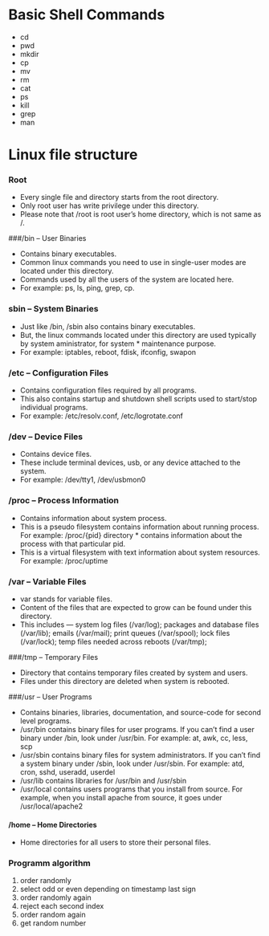 # Basic Shell Commands

* cd
* pwd
* mkdir
* cp
* mv
* rm
* cat
* ps
* kill
* grep
* man

# Linux file structure


### Root

* Every single file and directory starts from the root directory.
* Only root user has write privilege under this directory.
* Please note that /root is root user’s home directory, which is not same as /.

###/bin – User Binaries

* Contains binary executables.
* Common linux commands you need to use in single-user modes are located under this directory.
* Commands used by all the users of the system are located here.
* For example: ps, ls, ping, grep, cp.

### sbin – System Binaries

* Just like /bin, /sbin also contains binary executables.
* But, the linux commands located under this directory are used typically by system aministrator, for system * maintenance purpose.
* For example: iptables, reboot, fdisk, ifconfig, swapon

### /etc – Configuration Files

* Contains configuration files required by all programs.
* This also contains startup and shutdown shell scripts used to start/stop individual programs.
* For example: /etc/resolv.conf, /etc/logrotate.conf

### /dev – Device Files

* Contains device files.
* These include terminal devices, usb, or any device attached to the system.
* For example: /dev/tty1, /dev/usbmon0

### /proc – Process Information

* Contains information about system process.
* This is a pseudo filesystem contains information about running process. For example: /proc/{pid} directory * contains information about the process with that particular pid.
* This is a virtual filesystem with text information about system resources. For example: /proc/uptime

### /var – Variable Files

* var stands for variable files.
* Content of the files that are expected to grow can be found under this directory.
* This includes — system log files (/var/log); packages and database files (/var/lib); emails (/var/mail); print queues (/var/spool); lock files (/var/lock); temp files needed across reboots (/var/tmp);

###/tmp – Temporary Files

* Directory that contains temporary files created by system and users.
* Files under this directory are deleted when system is rebooted.

###/usr – User Programs

* Contains binaries, libraries, documentation, and source-code for second level programs.
* /usr/bin contains binary files for user programs. If you can’t find a user binary under /bin, look under /usr/bin. For example: at, awk, cc, less, scp
* /usr/sbin contains binary files for system administrators. If you can’t find a system binary under /sbin, look under /usr/sbin. For example: atd, cron, sshd, useradd, userdel
* /usr/lib contains libraries for /usr/bin and /usr/sbin
* /usr/local contains users programs that you install from source. For example, when you install apache from source, it goes under /usr/local/apache2

#### /home – Home Directories

* Home directories for all users to store their personal files.


### Programm algorithm

1) order randomly
2) select odd or even depending on timestamp last sign
3) order randomly again
4) reject each second index
5) order random again
6) get random number

